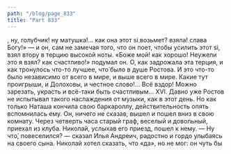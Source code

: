 ```yaml
---
path: "/blog/page_833"
title: "Part 833"
---
```


, ну, голубчик! ну матушка!... как она этот si возьмет? взяла! слава Богу!» — и он, сам не замечая того, что он поет, чтобы усилить этот si, взял втору в терцию высокой ноты. «Боже мой! как хорошо! Неужели это я взял? как счастливо!» подумал он.
О, как задрожала эта терция, и как тронулось что-то лучшее, что́ было в душе Ростова. И это что-то было независимо от всего в мире, и выше всего в мире. Какие тут проигрыши, и Долоховы, и честное слово!... Всё вздор! Можно зарезать, украсть и всё-таки быть счастливым...
XVI.
Давно уже Ростов не испытывал такого наслаждения от музыки, как в этот день. Но как только Наташа кончила свою баркароллу, действительность опять вспомнилась ему. Он, ничего не сказав, вышел и пошел вниз в свою комнату. Через четверть часа старый граф, веселый и довольный, приехал из клуба. Николай, услыхав его приезд, пошел к нему.
— Ну что́, повеселился? — сказал Илья Андреич, радостно и гордо улыбаясь на своего сына. Николай хотел сказать, что «да», но не мог: он чуть бы

